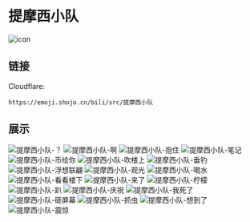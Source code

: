 # 提摩西小队
![icon](https://emoji.shojo.cn/bili/src/提摩西小队/icon.png)
## 链接
Cloudflare:
```
https://emoji.shojo.cn/bili/src/提摩西小队
```
## 展示
![提摩西小队-？](https://emoji.shojo.cn/bili/src/提摩西小队/提摩西小队-？.png)
![提摩西小队-啊](https://emoji.shojo.cn/bili/src/提摩西小队/提摩西小队-啊.png)
![提摩西小队-抱住](https://emoji.shojo.cn/bili/src/提摩西小队/提摩西小队-抱住.png)
![提摩西小队-笔记](https://emoji.shojo.cn/bili/src/提摩西小队/提摩西小队-笔记.png)
![提摩西小队-币给你](https://emoji.shojo.cn/bili/src/提摩西小队/提摩西小队-币给你.png)
![提摩西小队-吹楼上](https://emoji.shojo.cn/bili/src/提摩西小队/提摩西小队-吹楼上.png)
![提摩西小队-垂钓](https://emoji.shojo.cn/bili/src/提摩西小队/提摩西小队-垂钓.png)
![提摩西小队-浮想联翩](https://emoji.shojo.cn/bili/src/提摩西小队/提摩西小队-浮想联翩.png)
![提摩西小队-观光](https://emoji.shojo.cn/bili/src/提摩西小队/提摩西小队-观光.png)
![提摩西小队-喝水](https://emoji.shojo.cn/bili/src/提摩西小队/提摩西小队-喝水.png)
![提摩西小队-看看楼下](https://emoji.shojo.cn/bili/src/提摩西小队/提摩西小队-看看楼下.png)
![提摩西小队-来了](https://emoji.shojo.cn/bili/src/提摩西小队/提摩西小队-来了.png)
![提摩西小队-柠檬](https://emoji.shojo.cn/bili/src/提摩西小队/提摩西小队-柠檬.png)
![提摩西小队-趴](https://emoji.shojo.cn/bili/src/提摩西小队/提摩西小队-趴.png)
![提摩西小队-庆祝](https://emoji.shojo.cn/bili/src/提摩西小队/提摩西小队-庆祝.png)
![提摩西小队-我死了](https://emoji.shojo.cn/bili/src/提摩西小队/提摩西小队-我死了.png)
![提摩西小队-砸屏幕](https://emoji.shojo.cn/bili/src/提摩西小队/提摩西小队-砸屏幕.png)
![提摩西小队-抓虫](https://emoji.shojo.cn/bili/src/提摩西小队/提摩西小队-抓虫.png)
![提摩西小队-想到了](https://emoji.shojo.cn/bili/src/提摩西小队/提摩西小队-想到了.png)
![提摩西小队-震惊](https://emoji.shojo.cn/bili/src/提摩西小队/提摩西小队-震惊.png)
